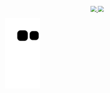 <div align="center">
  <a href="https://github.com/pablocintra">
  <img height="150em" src="https://github-readme-stats.vercel.app/api?username=pablocintra&show_icons=true&theme=github_dark&include_all_commits=true&count_private=true"/>
  <img height="100em" src="https://github-readme-stats.vercel.app/api/top-langs/?username=pablocintra&layout=compact&langs_count=7&theme=github_dark"/>
</div>

![Snake animation](https://github.com/pablocintra/pablocintra/blob/output/github-contribution-grid-snake.svg)
